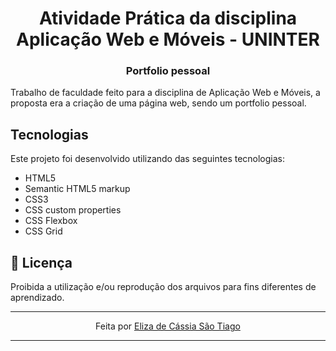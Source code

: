 <h1 align="center"> Atividade Prática da disciplina Aplicação Web e Móveis - UNINTER </h1>

<h3 align="center"> Portfolio pessoal </h3>

Trabalho de faculdade feito para a disciplina de Aplicação Web e Móveis, a proposta era a criação de uma página web, sendo um portfolio pessoal.

## Tecnologias

Este projeto foi desenvolvido utilizando das seguintes tecnologias:

- HTML5
- Semantic HTML5 markup
- CSS3
- CSS custom properties
- CSS Flexbox
- CSS Grid

## :memo: Licença

Proibida a utilização e/ou reprodução dos arquivos para fins diferentes de aprendizado.

---

<p align="center"> Feita por <a href="https://github.com/ElizaSaoTiago">Eliza de Cássia São Tiago</a>

---
